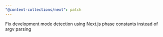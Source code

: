 ```yaml
---
"@content-collections/next": patch
---
```


Fix development mode detection using Next.js phase constants instead of argv parsing
